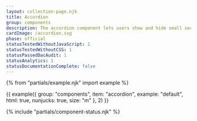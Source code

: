 ```yaml
---
layout: collection-page.njk
title: Accordion
group: components
description: The accordion component lets users show and hide small sections of related content on a page.
cardImage: /accordion.svg
phase: official
statusTestedWithoutJavaScript: 1
statusTestedWithoutCSS: 1
statusPassedDacAudit: 1
statusAnalytics: 1
statusDocumentationComplete: false
---
```


{% from "partials/example.njk" import example %}

{{ example({ group: "components", item: "accordion", example: "default", html: true, nunjucks: true, size: "m" }, 2) }}

{% include "partials/component-status.njk" %}
